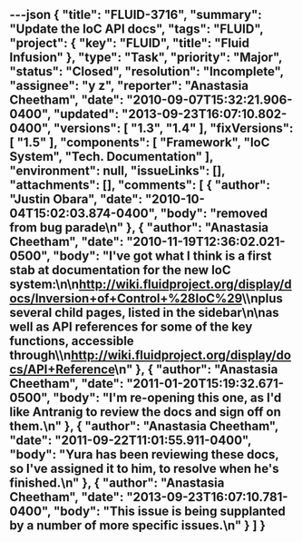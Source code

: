 ---json
{
  "title": "FLUID-3716",
  "summary": "Update the IoC API docs",
  "tags": "FLUID",
  "project": {
    "key": "FLUID",
    "title": "Fluid Infusion"
  },
  "type": "Task",
  "priority": "Major",
  "status": "Closed",
  "resolution": "Incomplete",
  "assignee": "y z",
  "reporter": "Anastasia Cheetham",
  "date": "2010-09-07T15:32:21.906-0400",
  "updated": "2013-09-23T16:07:10.802-0400",
  "versions": [
    "1.3",
    "1.4"
  ],
  "fixVersions": [
    "1.5"
  ],
  "components": [
    "Framework",
    "IoC System",
    "Tech. Documentation"
  ],
  "environment": null,
  "issueLinks": [],
  "attachments": [],
  "comments": [
    {
      "author": "Justin Obara",
      "date": "2010-10-04T15:02:03.874-0400",
      "body": "removed from bug parade\n"
    },
    {
      "author": "Anastasia Cheetham",
      "date": "2010-11-19T12:36:02.021-0500",
      "body": "I've got what I think is a first stab at documentation for the new IoC system:\n\n<http://wiki.fluidproject.org/display/docs/Inversion+of+Control+%28IoC%29>\\\nplus several child pages, listed in the sidebar\n\nas well as API references for some of the key functions, accessible through\\\n<http://wiki.fluidproject.org/display/docs/API+Reference>\n"
    },
    {
      "author": "Anastasia Cheetham",
      "date": "2011-01-20T15:19:32.671-0500",
      "body": "I'm re-opening this one, as I'd like Antranig to review the docs and sign off on them.\n"
    },
    {
      "author": "Anastasia Cheetham",
      "date": "2011-09-22T11:01:55.911-0400",
      "body": "Yura has been reviewing these docs, so I've assigned it to him, to resolve when he's finished.\n"
    },
    {
      "author": "Anastasia Cheetham",
      "date": "2013-09-23T16:07:10.781-0400",
      "body": "This issue is being supplanted by a number of more specific issues.\n"
    }
  ]
}
---

        